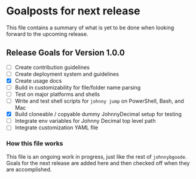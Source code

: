 # Goalposts for next release

This file contains a summary of what is yet to be done when looking forward to the upcoming release.

## Release Goals for Version 1.0.0

- [ ] Create contribution guidelines
- [ ] Create deployment system and guidelines
- [x] Create usage docs
- [ ] Build in customizability for file/folder name parsing
- [ ] Test on major platforms and shells
- [ ] Write and test shell scripts for `johnny jump` on PowerShell, Bash, and Mac
- [x] Build cloneable / copyable dummy JohnnyDecimal setup for testing
- [ ] Integrate env variables for Johnny Decimal top level path
- [ ] Integrate customization YAML file

### How this file works

This file is an ongoing work in progress, just like the rest of `johnnybgoode`. Goals for the next release are added here and then checked off when they are accomplished.
